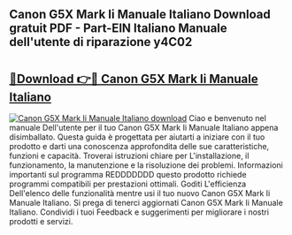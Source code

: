 ## Canon G5X Mark Ii Manuale Italiano Download gratuit PDF - Part-ElN Italiano Manuale dell'utente di riparazione y4C02

# <h2><a href="http://dfazglr.blite.top/?on=Canon+G5X+Mark+Ii+Manuale+Italiano">🔗Download 👉🔴 Canon G5X Mark Ii Manuale Italiano</a></h2>

[![Canon G5X Mark Ii Manuale Italiano download](https://i.imgur.com/lujVjoI.png)](http://dfazglr.blite.top/?on=Canon+G5X+Mark+Ii+Manuale+Italiano)
Ciao e benvenuto nel manuale Dell'utente per il tuo Canon G5X Mark Ii Manuale Italiano appena disimballato. Questa guida è progettata per aiutarti a iniziare con il tuo prodotto e darti una conoscenza approfondita delle sue caratteristiche, funzioni e capacità. Troverai istruzioni chiare per L'installazione, il funzionamento, la manutenzione e la risoluzione dei problemi. Informazioni importanti sul programma REDDDDDDD questo prodotto richiede programmi compatibili per prestazioni ottimali. Goditi L'efficienza Dell'elenco delle funzionalità mentre usi il tuo nuovo Canon G5X Mark Ii Manuale Italiano. Si prega di tenerci aggiornati Canon G5X Mark Ii Manuale Italiano. Condividi i tuoi Feedback e suggerimenti per migliorare i nostri prodotti e servizi.
